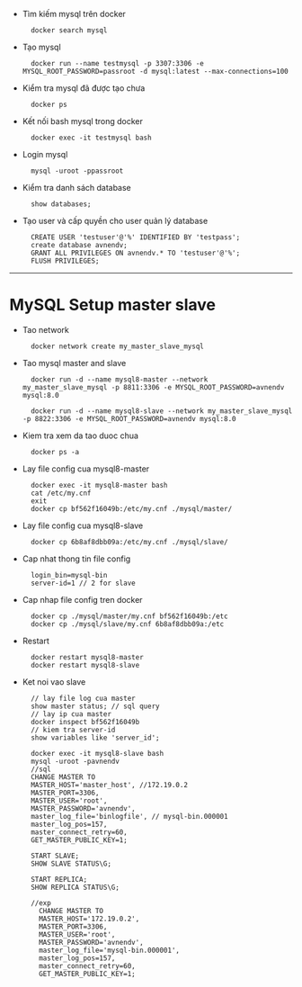 - Tìm kiếm mysql trên docker
  ```
    docker search mysql
  ```
- Tạo mysql

  ```
    docker run --name testmysql -p 3307:3306 -e MYSQL_ROOT_PASSWORD=passroot -d mysql:latest --max-connections=100
  ```

- Kiểm tra mysql đã được tạo chưa
  ```
    docker ps
  ```
- Kết nối bash mysql trong docker
  ```
    docker exec -it testmysql bash
  ```
- Login mysql
  ```
    mysql -uroot -ppassroot
  ```
- Kiểm tra danh sách database
  ```
    show databases;
  ```
- Tạo user và cấp quyền cho user quản lý database

  ```
    CREATE USER 'testuser'@'%' IDENTIFIED BY 'testpass';
    create database avnendv;
    GRANT ALL PRIVILEGES ON avnendv.* TO 'testuser'@'%';
    FLUSH PRIVILEGES;
  ```

---

# MySQL Setup master slave

- Tao network
  ```
    docker network create my_master_slave_mysql
  ```
- Tao mysql master and slave

  ```
    docker run -d --name mysql8-master --network my_master_slave_mysql -p 8811:3306 -e MYSQL_ROOT_PASSWORD=avnendv mysql:8.0

    docker run -d --name mysql8-slave --network my_master_slave_mysql -p 8822:3306 -e MYSQL_ROOT_PASSWORD=avnendv mysql:8.0
  ```

- Kiem tra xem da tao duoc chua

  ```
    docker ps -a
  ```

- Lay file config cua mysql8-master

  ```
    docker exec -it mysql8-master bash
    cat /etc/my.cnf
    exit
    docker cp bf562f16049b:/etc/my.cnf ./mysql/master/
  ```

- Lay file config cua mysql8-slave
  ```
    docker cp 6b8af8dbb09a:/etc/my.cnf ./mysql/slave/
  ```
- Cap nhat thong tin file config
  ```
    login_bin=mysql-bin
    server-id=1 // 2 for slave
  ```
- Cap nhap file config tren docker
  ```
    docker cp ./mysql/master/my.cnf bf562f16049b:/etc
    docker cp ./mysql/slave/my.cnf 6b8af8dbb09a:/etc
  ```
- Restart
  ```
    docker restart mysql8-master
    docker restart mysql8-slave
  ```
- Ket noi vao slave

  ```
    // lay file log cua master
    show master status; // sql query
    // lay ip cua master
    docker inspect bf562f16049b
    // kiem tra server-id
    show variables like 'server_id';
  ```

  ```
    docker exec -it mysql8-slave bash
    mysql -uroot -pavnendv
    //sql
    CHANGE MASTER TO
    MASTER_HOST='master_host', //172.19.0.2
    MASTER_PORT=3306,
    MASTER_USER='root',
    MASTER_PASSWORD='avnendv',
    master_log_file='binlogfile', // mysql-bin.000001
    master_log_pos=157,
    master_connect_retry=60,
    GET_MASTER_PUBLIC_KEY=1;

    START SLAVE;
    SHOW SLAVE STATUS\G;

    START REPLICA;
    SHOW REPLICA STATUS\G;

    //exp
      CHANGE MASTER TO
      MASTER_HOST='172.19.0.2',
      MASTER_PORT=3306,
      MASTER_USER='root',
      MASTER_PASSWORD='avnendv',
      master_log_file='mysql-bin.000001',
      master_log_pos=157,
      master_connect_retry=60,
      GET_MASTER_PUBLIC_KEY=1;
  ```

